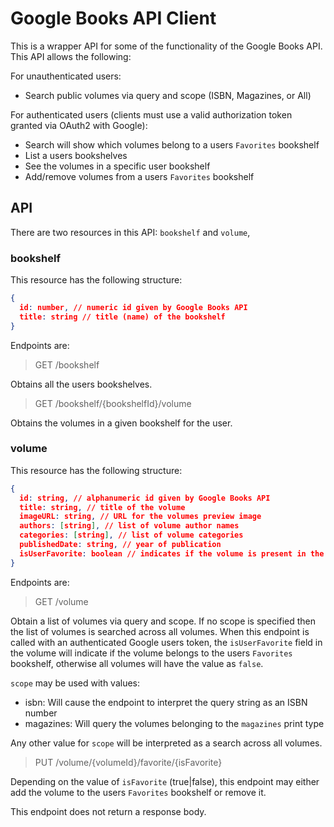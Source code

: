 # Google Books API Client

This is a wrapper API for some of the functionality of the Google Books API. This API allows the following:

For unauthenticated users:

- Search public volumes via query and scope (ISBN, Magazines, or All)

For authenticated users (clients must use a valid authorization token granted via OAuth2 with Google):

- Search will show which volumes belong to a users `Favorites` bookshelf
- List a users bookshelves
- See the volumes in a specific user bookshelf
- Add/remove volumes from a users `Favorites` bookshelf

## API

There are two resources in this API: `bookshelf` and `volume`,

### bookshelf

This resource has the following structure:

```json
{
  id: number, // numeric id given by Google Books API
  title: string // title (name) of the bookshelf
}
```

Endpoints are:

> GET /bookshelf

Obtains all the users bookshelves.

> GET /bookshelf/{bookshelfId}/volume

Obtains the volumes in a given bookshelf for the user.

### volume

This resource has the following structure:

```json
{
  id: string, // alphanumeric id given by Google Books API
  title: string, // title of the volume
  imageURL: string, // URL for the volumes preview image
  authors: [string], // list of volume author names
  categories: [string], // list of volume categories
  publishedDate: string, // year of publication
  isUserFavorite: boolean // indicates if the volume is present in the users "Favorites" bookshelf
}
```

Endpoints are:

> GET /volume

Obtain a list of volumes via query and scope. If no scope is specified then the list of volumes is searched across all volumes. When this endpoint is called with an authenticated Google users token, the `isUserFavorite` field in the volume will indicate if the volume belongs to the users `Favorites` bookshelf, otherwise all volumes will have the value as `false`.

`scope` may be used with values:

* isbn: Will cause the endpoint to interpret the query string as an ISBN number
* magazines: Will query the volumes belonging to the `magazines` print type

Any other value for `scope` will be interpreted as a search across all volumes.

> PUT /volume/{volumeId}/favorite/{isFavorite}

Depending on the value of `isFavorite` (true|false), this endpoint may either add the volume to the users `Favorites` bookshelf or remove it.

This endpoint does not return a response body.
